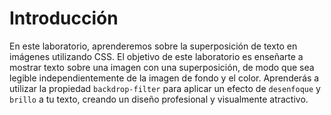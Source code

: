 # Introducción

En este laboratorio, aprenderemos sobre la superposición de texto en imágenes utilizando CSS. El objetivo de este laboratorio es enseñarte a mostrar texto sobre una imagen con una superposición, de modo que sea legible independientemente de la imagen de fondo y el color. Aprenderás a utilizar la propiedad `backdrop-filter` para aplicar un efecto de `desenfoque` y `brillo` a tu texto, creando un diseño profesional y visualmente atractivo.

